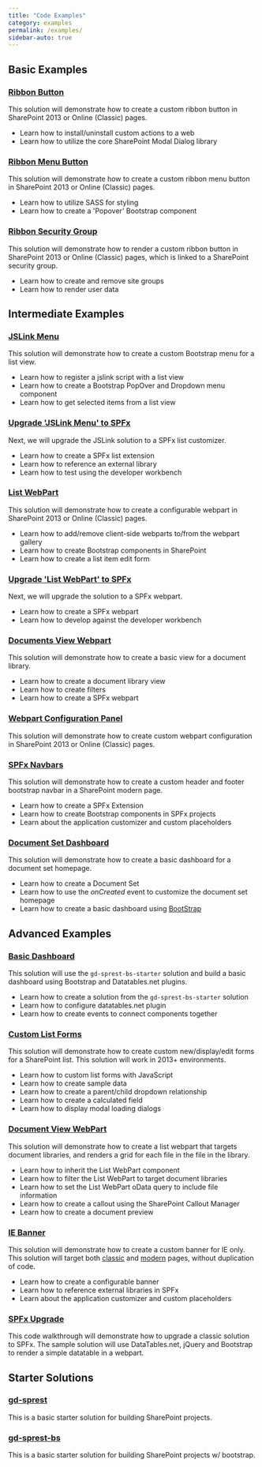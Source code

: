 ```yaml
---
title: "Code Examples"
category: examples
permalink: /examples/
sidebar-auto: true
---
```

## Basic Examples

### [Ribbon Button](https://github.com/gunjandatta/sp-ribbonbtn/wiki)

This solution will demonstrate how to create a custom ribbon button in SharePoint 2013 or Online (Classic) pages.

* Learn how to install/uninstall custom actions to a web
* Learn how to utilize the core SharePoint Modal Dialog library

### [Ribbon Menu Button](https://github.com/gunjandatta/sp-ribbonMenu/wiki)

This solution will demonstrate how to create a custom ribbon menu button in SharePoint 2013 or Online (Classic) pages.

* Learn how to utilize SASS for styling
* Learn how to create a 'Popover' Bootstrap component

### [Ribbon Security Group](https://github.com/gunjandatta/sp-ribbonSecurityGroup/wiki)

This solution will demonstrate how to render a custom ribbon button in SharePoint 2013 or Online (Classic) pages, which is linked to a SharePoint security group.

* Learn how to create and remove site groups
* Learn how to render user data

## Intermediate Examples

### [JSLink Menu](https://github.com/gunjandatta/sp-jsLinkMenu/wiki)

This solution will demonstrate how to create a custom Bootstrap menu for a list view.

* Learn how to register a jslink script with a list view
* Learn how to create a Bootstrap PopOver and Dropdown menu component
* Learn how to get selected items from a list view

### [Upgrade 'JSLink Menu' to SPFx](https://github.com/gunjandatta/spfx-listMenu/wiki)

Next, we will upgrade the JSLink solution to a SPFx list customizer.

* Learn how to create a SPFx list extension
* Learn how to reference an external library
* Learn how to test using the developer workbench

### [List WebPart](https://github.com/gunjandatta/sp-listwebpart/wiki)

This solution will demonstrate how to create a configurable webpart in SharePoint 2013 or Online (Classic) pages. 

* Learn how to add/remove client-side webparts to/from the webpart gallery
* Learn how to create Bootstrap components in SharePoint
* Learn how to create a list item edit form

### [Upgrade 'List WebPart' to SPFx](https://github.com/gunjandatta/sp-listwebpart/wiki/Step-9)

Next, we will upgrade the solution to a SPFx webpart.

* Learn how to create a SPFx webpart
* Learn how to develop against the developer workbench

### [Documents View Webpart](https://github.com/datta-framework/documents-wp/wiki)

This solution will demonstrate how to create a basic view for a document library.

* Learn how to create a document library view
* Learn how to create filters
* Learn how to create a SPFx webpart

### [Webpart Configuration Panel](https://github.com/gunjandatta/sp-wp-editform/wiki)

This solution will demonstrate how to create custom webpart configuration in SharePoint 2013 or Online (Classic) pages.

### [SPFx Navbars](https://github.com/gunjandatta/spfx-navbar/wiki)

This solution will demonstrate how to create a custom header and footer bootstrap navbar in a SharePoint modern page.

* Learn how to create a SPFx Extension
* Learn how to create Bootstrap components in SPFx projects
* Learn about the application customizer and custom placeholders

### [Document Set Dashboard](https://github.com/gunjandatta/sp-docset/wiki)

This solution will demonstrate how to create a basic dashboard for a document set homepage.

* Learn how to create a Document Set
* Learn how to use the _onCreated_ event to customize the document set homepage
* Learn how to create a basic dashboard using [BootStrap](https://getbootstrap.com/)

## Advanced Examples

### [Basic Dashboard](https://github.com/gunjandatta/sp-dashboard/wiki)

This solution will use the `gd-sprest-bs-starter` solution and build a basic dashboard using Bootstrap and Datatables.net plugins.

* Learn how to create a solution from the `gd-sprest-bs-starter` solution
* Learn how to configure datatables.net plugin
* Learn how to create events to connect components together

### [Custom List Forms](https://github.com/gunjandatta/sp-forms/wiki)

This solution will demonstrate how to create custom new/display/edit forms for a SharePoint list. This solution will work in 2013+ environments.

* Learn how to custom list forms with JavaScript
* Learn how to create sample data
* Learn how to create a parent/child dropdown relationship
* Learn how to create a calculated field
* Learn how to display modal loading dialogs

### [Document View WebPart](https://github.com/gunjandatta/sp-docview/wiki)

This solution will demonstrate how to create a list webpart that targets document libraries, and renders a grid for each file in the file in the library.

* Learn how to inherit the List WebPart component
* Learn how to filter the List WebPart to target document libraries
* Learn how to set the List WebPart oData query to include file information
* Learn how to create a callout using the SharePoint Callout Manager
* Learn how to create a document preview

### [IE Banner](https://github.com/gunjandatta/sp-banner-2013/wiki)

This solution will demonstrate how to create a custom banner for IE only. This solution will target both [classic](https://github.com/gunjandatta/sp-banner-2013/wiki) and [modern](https://github.com/gunjandatta/sp-banner/wiki) pages, without duplication of code.

* Learn how to create a configurable banner
* Learn how to reference external libraries in SPFx
* Learn about the application customizer and custom placeholders

### [SPFx Upgrade](https://github.com/gunjandatta/spfx-upgrade/wiki)

This code walkthrough will demonstrate how to upgrade a classic solution to SPFx. The sample solution will use DataTables.net, jQuery and Bootstrap to render a simple datatable in a webpart.

## Starter Solutions

### [gd-sprest](https://github.com/gunjandatta/sprest-starter/wiki)

This is a basic starter solution for building SharePoint projects.

### [gd-sprest-bs](https://github.com/gunjandatta/sprest-bs-starter/wiki)

This is a basic starter solution for building SharePoint projects w/ bootstrap.